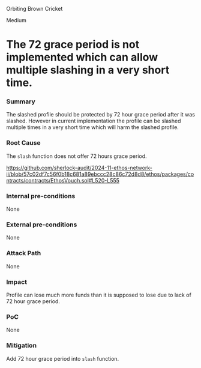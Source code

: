 Orbiting Brown Cricket

Medium

# The 72 grace period is not implemented which can allow multiple slashing in a very short time.

### Summary

The slashed profile should be protected by 72 hour grace period after it was slashed. However in current implementation the profile can be slashed multiple times in a very short time which will harm the slashed profile.

### Root Cause

The `slash` function does not offer 72 hours grace period.

https://github.com/sherlock-audit/2024-11-ethos-network-ii/blob/57c02df7c56f0b18c681a89ebccc28c86c72d8d8/ethos/packages/contracts/contracts/EthosVouch.sol#L520-L555

### Internal pre-conditions

None

### External pre-conditions

None

### Attack Path

None

### Impact

Profile can lose much more funds than it is supposed to lose due to lack of 72 hour grace period.

### PoC

None

### Mitigation

Add 72 hour grace period into `slash` function.